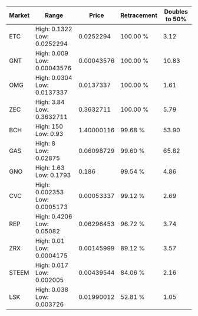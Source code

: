 | Market | Range | Price| Retracement | Doubles to 50% |
| --- | --- | --- | --- | --- |
| ETC | High: 0.1322<br />Low: 0.0252294 | 0.0252294 | 100.00 % | 3.12 |
| GNT | High: 0.009<br />Low: 0.00043576 | 0.00043576 | 100.00 % | 10.83 |
| OMG | High: 0.0304<br />Low: 0.0137337 | 0.0137337 | 100.00 % | 1.61 |
| ZEC | High: 3.84<br />Low: 0.3632711 | 0.3632711 | 100.00 % | 5.79 |
| BCH | High: 150<br />Low: 0.93 | 1.40000116 | 99.68 % | 53.90 |
| GAS | High: 8<br />Low: 0.02875 | 0.06098729 | 99.60 % | 65.82 |
| GNO | High: 1.63<br />Low: 0.1793 | 0.186 | 99.54 % | 4.86 |
| CVC | High: 0.002353<br />Low: 0.0005173 | 0.00053337 | 99.12 % | 2.69 |
| REP | High: 0.4206<br />Low: 0.05082 | 0.06296453 | 96.72 % | 3.74 |
| ZRX | High: 0.01<br />Low: 0.0004175 | 0.00145999 | 89.12 % | 3.57 |
| STEEM | High: 0.017<br />Low: 0.002005 | 0.00439544 | 84.06 % | 2.16 |
| LSK | High: 0.038<br />Low: 0.003726 | 0.01990012 | 52.81 % | 1.05 |

